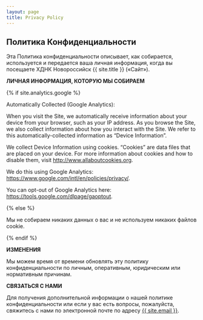 ```yaml
---
layout: page
title: Privacy Policy
---
```

<div class="col-lg-12 text-center">
	<h2 class="section-heading text-uppercase">Политика Конфиденциальности</h2>
</div>

Эта Политика конфиденциальности описывает, как собирается, используется и передается ваша личная информация, когда вы посещаете ХДНК Новороссийск {{ site.title }} («Сайт»).

**ЛИЧНАЯ ИНФОРМАЦИЯ, КОТОРУЮ МЫ СОБИРАЕМ**

{% if site.analytics.google %}

Automatically Collected (Google Analytics):

When you visit the Site, we automatically receive information about your device from your browser, such as your IP address. As you browse the Site, we also collect information about how you interact with the Site. We refer to this automatically-collected information as “Device Information”.

We collect Device Information using cookies. “Cookies” are data files that are placed on your device. For more information about cookies and how to disable them, visit http://www.allaboutcookies.org.

We do this using Google Analytics: <https://www.google.com/intl/en/policies/privacy/>.

You can opt-out of Google Analytics here: <https://tools.google.com/dlpage/gaoptout>.

{% else %}

Мы не собираем никаких данных о вас и не используем никаких файлов cookie.

{% endif %}

**ИЗМЕНЕНИЯ**

Мы можем время от времени обновлять эту политику конфиденциальности по личным, оперативным, юридическим или нормативным причинам.

**СВЯЗАТЬСЯ С НАМИ**

Для получения дополнительной информации о нашей политике конфиденциальности или если у вас есть вопросы, пожалуйста, свяжитесь с нами по электронной почте по адресу <a href="mailto:{{ site.email }}">{{ site.email }}</a>.

